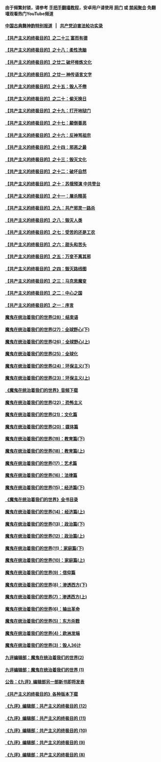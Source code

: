 #### 由于频繁封锁，请参考 [手把手翻墙教程](https://github.com/gfw-breaker/guides/wiki/)，安卓用户请使用 [网门](https://github.com/gfw-breaker/bn-android/blob/master/ogate.md?t=05291836) 或 [禁闻聚合](https://github.com/gfw-breaker/bn-android) 免翻墙观看热门YouTube频道 

#### [中国古典舞神韵特别报道](https://github.com/gfw-breaker/mh-news/blob/master/shenyun.md?t=05291836) &nbsp;&nbsp;|&nbsp;&nbsp; [共产党迫害法轮功实录](https://github.com/gfw-breaker/mh-news/blob/master/README.md?t=05291836)  

#### [【共产主义的终极目的】之二十三 富而有德](../pages/nsc422/n11283598.md?t=05291836) 

#### [【共产主义的终极目的】之十八：柔性洗脑](../pages/nsc422/n11199994.md?t=05291836) 

#### [【共产主义的终极目的】之廿二 破坏修炼文化](../pages/nsc422/n11245728.md?t=05291836) 

#### [【共产主义的终极目的】之廿一 神传语言文字](../pages/nsc422/n11263265.md?t=05291836) 

#### [【共产主义的终极目的】之十五：毁人不倦](../pages/nsc422/n11166792.md?t=05291836) 

#### [【共产主义的终极目的】之二十：偷天换日](../pages/nsc422/n11238846.md?t=05291836) 

#### [【共产主义的终极目的】之十九：打开地狱门](../pages/nsc422/n11206376.md?t=05291836) 

#### [【共产主义的终极目的】之十七：颠倒善恶](../pages/nsc422/n11179782.md?t=05291836) 

#### [【共产主义的终极目的】之十六：反神骂祖宗](../pages/nsc422/n11166798.md?t=05291836) 

#### [【共产主义的终极目的】之十四：邪恶之最](../pages/nsc422/n11150249.md?t=05291836) 

#### [【共产主义的终极目的】之十三：毁灭文化](../pages/nsc422/n11135227.md?t=05291836) 

#### [【共产主义的终极目的】之十二：破坏自然](../pages/nsc422/n11135214.md?t=05291836) 

#### [【共产主义的终极目的】之十：苏俄预演 中共登台](../pages/nsc422/n11118424.md?t=05291836) 

#### [【共产主义的终极目的】之十一：屠杀精英](../pages/nsc422/n11118442.md?t=05291836) 

#### [【共产主义的终极目的】之九：共产邪灵一路杀](../pages/nsc422/n11114139.md?t=05291836) 

#### [【共产主义的终极目的】之八：毁灭人类](../pages/nsc422/n11108503.md?t=05291836) 

#### [【共产主义的终极目的】之七：受苦的还是工农](../pages/nsc422/n11101809.md?t=05291836) 

#### [【共产主义的终极目的】之六：甜头和苦头](../pages/nsc422/n11096971.md?t=05291836) 

#### [【共产主义的终极目的】之五：万变不离其邪](../pages/nsc422/n11091285.md?t=05291836) 

#### [【共产主义的终极目的】之四：毁灭路线图](../pages/nsc422/n11086284.md?t=05291836) 

#### [【共产主义的终极目的】之三：马克思魔变](../pages/nsc422/n11061941.md?t=05291836) 

#### [【共产主义的终极目的】之二：中心之国](../pages/nsc422/n11047728.md?t=05291836) 

#### [【共产主义的终极目的】之一：序言](../pages/nsc422/n11086077.md?t=05291836) 

#### [魔鬼在统治着我们的世界(28)：结束语](../pages/nsc422/n10936246.md?t=05291836) 

#### [魔鬼在统治着我们的世界(27)：全球野心(下)](../pages/nsc422/n10928319.md?t=05291836) 

#### [魔鬼在统治着我们的世界(26)：全球野心(上)](../pages/nsc422/n10900318.md?t=05291836) 

#### [魔鬼在统治着我们的世界(25)：全球化](../pages/nsc422/n10788205.md?t=05291836) 

#### [魔鬼在统治着我们的世界(24)：环保主义(下)](../pages/nsc422/n10695307.md?t=05291836) 

#### [魔鬼在统治着我们的世界(23)：环保主义(上)](../pages/nsc422/n10688613.md?t=05291836) 

#### [《魔鬼在统治着我们的世界》音频下载](../pages/nsc422/n10635553.md?t=05291836) 

#### [魔鬼在统治着我们的世界(22)：恐怖主义](../pages/nsc422/n10614727.md?t=05291836) 

#### [魔鬼在统治着我们的世界(21)：文化篇](../pages/nsc422/n10597706.md?t=05291836) 

#### [魔鬼在统治着我们的世界(20)：媒体篇](../pages/nsc422/n10586579.md?t=05291836) 

#### [魔鬼在统治着我们的世界(19)：教育篇(下)](../pages/nsc422/n10564808.md?t=05291836) 

#### [魔鬼在统治着我们的世界(18)：教育篇(上)](../pages/nsc422/n10526970.md?t=05291836) 

#### [魔鬼在统治着我们的世界(17)：艺术篇](../pages/nsc422/n10499093.md?t=05291836) 

#### [魔鬼在统治着我们的世界(16)：法律篇](../pages/nsc422/n10485969.md?t=05291836) 

#### [魔鬼在统治着我们的世界(15)：经济篇(下)](../pages/nsc422/n10469975.md?t=05291836) 

#### [《魔鬼在统治着我们的世界》全书目录](../pages/nsc422/n10464261.md?t=05291836) 

#### [魔鬼在统治着我们的世界(14)：经济篇(上)](../pages/nsc422/n10457370.md?t=05291836) 

#### [魔鬼在统治着我们的世界(13)：政治篇(下)](../pages/nsc422/n10448270.md?t=05291836) 

#### [魔鬼在统治着我们的世界(12)：政治篇(上)](../pages/nsc422/n10444576.md?t=05291836) 

#### [魔鬼在统治着我们的世界(11)：家庭篇(下)](../pages/nsc422/n10440961.md?t=05291836) 

#### [魔鬼在统治着我们的世界(10)：家庭篇(上)](../pages/nsc422/n10435448.md?t=05291836) 

#### [魔鬼在统治着我们的世界(9)：信仰篇](../pages/nsc422/n10432159.md?t=05291836) 

#### [魔鬼在统治着我们的世界(8)：渗透西方(下)](../pages/nsc422/n10429603.md?t=05291836) 

#### [魔鬼在统治着我们的世界(7)：渗透西方(上)](../pages/nsc422/n10426013.md?t=05291836) 

#### [魔鬼在统治着我们的世界(6)：输出革命](../pages/nsc422/n10421536.md?t=05291836) 

#### [魔鬼在统治着我们的世界(5)：东方杀戮](../pages/nsc422/n10417707.md?t=05291836) 

#### [魔鬼在统治着我们的世界(4)：欧洲发端](../pages/nsc422/n10414890.md?t=05291836) 

#### [魔鬼在统治着我们的世界(3)：毁人36计](../pages/nsc422/n10411583.md?t=05291836) 

#### [九评编辑部：魔鬼在统治着我们的世界(2)](../pages/nsc422/n10410036.md?t=05291836) 

#### [九评编辑部：魔鬼在统治着我们的世界 (1)](../pages/nsc422/n10406825.md?t=05291836) 

#### [公告：《九评》编辑部另一部新书即将发表](../pages/nsc422/n10405104.md?t=05291836) 

#### [《共产主义的终极目的》各种版本下载](../pages/nsc422/n10022138.md?t=05291836) 

#### [《九评》编辑部：共产主义的终极目的 (12)](../pages/nsc422/n9933272.md?t=05291836) 

#### [《九评》编辑部：共产主义的终极目的 (11)](../pages/nsc422/n9924973.md?t=05291836) 

#### [《九评》编辑部：共产主义的终极目的 (10)](../pages/nsc422/n9920883.md?t=05291836) 

#### [《九评》编辑部：共产主义的终极目的 (9)](../pages/nsc422/n9916363.md?t=05291836) 

#### [《九评》编辑部：共产主义的终极目的 (8)](../pages/nsc422/n9912488.md?t=05291836) 

